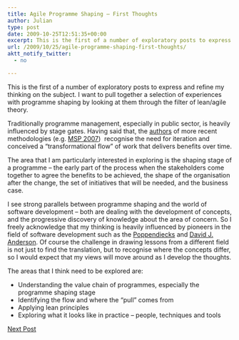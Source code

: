 ```yaml
---
title: Agile Programme Shaping – First Thoughts
author: Julian
type: post
date: 2009-10-25T12:51:35+00:00
excerpt: This is the first of a number of exploratory posts to express and refine my thinking on the subject. I want to pull together a selection of experiences with programme shaping by looking at them through the filter of lean/agile theory
url: /2009/10/25/agile-programme-shaping-first-thoughts/
aktt_notify_twitter:
  - no

---
```

This is the first of a number of exploratory posts to express and refine my thinking on the subject. I want to pull together a selection of experiences with programme shaping by looking at them through the filter of lean/agile theory.

Traditionally programme management, especially in public sector, is heavily influenced by stage gates. Having said that, the [authors][1] of more recent methodologies (e.g. [MSP 2007][2])  recognise the need for iteration and conceived a “transformational flow” of work that delivers benefits over time.

The area that I am particularly interested in exploring is the shaping stage of a programme – the early part of the process when the stakeholders come together to agree the benefits to be achieved, the shape of the organisation after the change, the set of initiatives that will be needed, and the business case.

I see strong parallels between programme shaping and the world of software development – both are dealing with the development of concepts, and the progressive discovery of knowledge about the area of concern. So I freely acknowledge that my thinking is heavily influenced by pioneers in the field of software development such as the [Poppendiecks][3] and [David J. Anderson][4]. Of course the challenge in drawing lessons from a different field is not just to find the translation, but to recognise where the concepts differ, so I would expect that my views will move around as I develop the thoughts.

The areas that I think need to be explored are:

  * Understanding the value chain of programmes, especially the programme shaping stage
  * Identifying the flow and where the “pull” comes from
  * Applying lean principles
  * Exploring what it looks like in practice – people, techniques and tools

[Next Post][5]

 [1]: https://www.linkedin.com/ppl/webprofile?gwp=&id=3236805
 [2]: https://www.ogc.gov.uk/delivery_lifecycle_overview_of_managing_successful_programmes_msp_.asp
 [3]: https://www.poppendieck.com/
 [4]: https://www.agilemanagement.net/
 [5]: https://www.synesthesia.co.uk/blog/archives/2009/11/03/lean-programme-shaping-finding-the-value-stream/